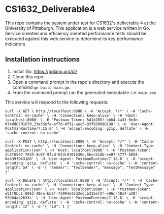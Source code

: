 # CS1632_Deliverable4

This repo contains the system under test for CS1632's deliverable 4 at the University of Pittsburgh. This application is a web service written in Go. Service oriented and efficiency oriented performance tests should be executed against this web service to determine its key performance indicators.

## Installation instructions

1. Install Go. https://golang.org/dl/
2. Clone this repo.
3. Open a command prompt in the repo's directory and execute the command `go build main.go`.
4. From the command prompt run the generated executable. i.e. `main.exe`.

This service will respond to the following requests:

`curl -X GET \
  http://localhost:8080 \
  -H 'Accept: */*' \
  -H 'Cache-Control: no-cache' \
  -H 'Connection: keep-alive' \
  -H 'Host: localhost:8080' \
  -H 'Postman-Token: 5d1d285f-bb64-4a33-9e3e-074dd07d167d,23e3defe-ef7d-4f31-aec5-83f930098198' \
  -H 'User-Agent: PostmanRuntime/7.15.0' \
  -H 'accept-encoding: gzip, deflate' \
  -H 'cache-control: no-cache'`

`curl -X POST \
  http://localhost:8080 \
  -H 'Accept: */*' \
  -H 'Cache-Control: no-cache' \
  -H 'Connection: keep-alive' \
  -H 'Content-Type: application/json' \
  -H 'Host: localhost:8080' \
  -H 'Postman-Token: 2c3f6567-7024-4c0f-9fcd-02dc9101630e,5becb1db-ee87-477f-b854-8e439f9431d8' \
  -H 'User-Agent: PostmanRuntime/7.15.0' \
  -H 'accept-encoding: gzip, deflate' \
  -H 'cache-control: no-cache' \
  -H 'content-length: 54' \
  -d '{
	"sender": "TestSender",
	"message": "TestMessage"
}'`

`curl -X DELETE \
  http://localhost:8080 \
  -H 'Accept: */*' \
  -H 'Cache-Control: no-cache' \
  -H 'Connection: keep-alive' \
  -H 'Content-Type: application/json' \
  -H 'Host: localhost:8080' \
  -H 'Postman-Token: e51f0bc1-0063-40ea-bb5f-73994e35d2ed,b315ef2f-e96c-48a4-a28f-53b84aa2b33c' \
  -H 'User-Agent: PostmanRuntime/7.15.0' \
  -H 'accept-encoding: gzip, deflate' \
  -H 'cache-control: no-cache' \
  -H 'content-length: 12' \
  -d '{
	"id": 1
}'`